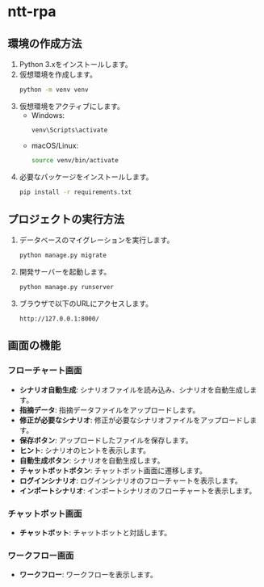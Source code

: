 # ntt-rpa

## 環境の作成方法

1. Python 3.xをインストールします。
2. 仮想環境を作成します。
   ```bash
   python -m venv venv
   ```
3. 仮想環境をアクティブにします。
   - Windows:
     ```bash
     venv\Scripts\activate
     ```
   - macOS/Linux:
     ```bash
     source venv/bin/activate
     ```
4. 必要なパッケージをインストールします。
   ```bash
   pip install -r requirements.txt
   ```

## プロジェクトの実行方法

1. データベースのマイグレーションを実行します。
   ```bash
   python manage.py migrate
   ```
2. 開発サーバーを起動します。
   ```bash
   python manage.py runserver
   ```
3. ブラウザで以下のURLにアクセスします。
   ```
   http://127.0.0.1:8000/
   ```

## 画面の機能

### フローチャート画面

- **シナリオ自動生成**: シナリオファイルを読み込み、シナリオを自動生成します。
- **指摘データ**: 指摘データファイルをアップロードします。
- **修正が必要なシナリオ**: 修正が必要なシナリオファイルをアップロードします。
- **保存ボタン**: アップロードしたファイルを保存します。
- **ヒント**: シナリオのヒントを表示します。
- **自動生成ボタン**: シナリオを自動生成します。
- **チャットボットボタン**: チャットボット画面に遷移します。
- **ログインシナリオ**: ログインシナリオのフローチャートを表示します。
- **インポートシナリオ**: インポートシナリオのフローチャートを表示します。

### チャットボット画面

- **チャットボット**: チャットボットと対話します。

### ワークフロー画面

- **ワークフロー**: ワークフローを表示します。
